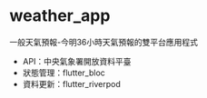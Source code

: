 # weather_app

一般天氣預報-今明36小時天氣預報的雙平台應用程式

- API：中央氣象署開放資料平臺
- 狀態管理：flutter_bloc
- 資料更新：flutter_riverpod
